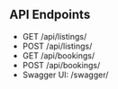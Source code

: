 ## API Endpoints

- GET /api/listings/
- POST /api/listings/
- GET /api/bookings/
- POST /api/bookings/
- Swagger UI: /swagger/
